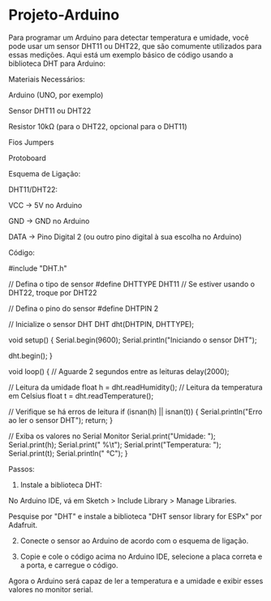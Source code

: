 # Projeto-Arduino

Para programar um Arduino para detectar temperatura e umidade, você pode usar um sensor DHT11 ou DHT22, que são comumente utilizados para essas medições. Aqui está um exemplo básico de código usando a biblioteca DHT para Arduino:

Materiais Necessários:

Arduino (UNO, por exemplo)

Sensor DHT11 ou DHT22

Resistor 10kΩ (para o DHT22, opcional para o DHT11)

Fios Jumpers

Protoboard


Esquema de Ligação:

DHT11/DHT22:

VCC → 5V no Arduino

GND → GND no Arduino

DATA → Pino Digital 2 (ou outro pino digital à sua escolha no Arduino)



Código:

#include "DHT.h"

// Defina o tipo de sensor
#define DHTTYPE DHT11  // Se estiver usando o DHT22, troque por DHT22

// Defina o pino do sensor
#define DHTPIN 2

// Inicialize o sensor DHT
DHT dht(DHTPIN, DHTTYPE);

void setup() {
  Serial.begin(9600);
  Serial.println("Iniciando o sensor DHT");
  
  dht.begin();
}

void loop() {
  // Aguarde 2 segundos entre as leituras
  delay(2000);

  // Leitura da umidade
  float h = dht.readHumidity();
  // Leitura da temperatura em Celsius
  float t = dht.readTemperature();

  // Verifique se há erros de leitura
  if (isnan(h) || isnan(t)) {
    Serial.println("Erro ao ler o sensor DHT");
    return;
  }

  // Exiba os valores no Serial Monitor
  Serial.print("Umidade: ");
  Serial.print(h);
  Serial.print(" %\t");
  Serial.print("Temperatura: ");
  Serial.print(t);
  Serial.println(" °C");
}

Passos:

1. Instale a biblioteca DHT:

No Arduino IDE, vá em Sketch > Include Library > Manage Libraries.

Pesquise por "DHT" e instale a biblioteca "DHT sensor library for ESPx" por Adafruit.



2. Conecte o sensor ao Arduino de acordo com o esquema de ligação.


3. Copie e cole o código acima no Arduino IDE, selecione a placa correta e a porta, e carregue o código.



Agora o Arduino será capaz de ler a temperatura e a umidade e exibir esses valores no monitor serial.

